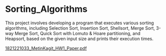 # Sorting_Algorithms

This project involves developing a program that executes various sorting algorithms, including Selection Sort, Insertion Sort, Shellsort, Merge Sort, 3-way Merge Sort, Quick Sort with Lomuto & Hoare partitioning, and Heapsort, based on the given input size and prints their execution times.



[1821221033_MetinKagit_HW1_Paper.pdf](https://github.com/user-attachments/files/20578828/1821221033_MetinKagit_HW1_Paper.pdf)
